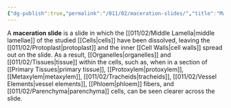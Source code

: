 ```yaml
---
{"dg-publish":true,"permalink":"/011/02/maceration-slides/","title":"Maceration Slides","tags":["BIOL412"],"noteIcon":"fallback","created":"2024-09-26T13:45:04.100-07:00","updated":"2024-09-26T15:20:56.517-07:00"}
---
```


A **maceration slide** is a slide in which the [[011/02/Middle Lamella\|middle lamellae]] of the studied [[Cells\|cells]] have been dissolved, leaving the [[011/02/Protoplast\|protoplast]] and the inner [[Cell Walls\|cell walls]] spread out on the slide. As a result, [[Organelles\|organelles]] and [[011/02/Tissues\|tissue]] within the cells, such as, when in a section of [[Primary Tissues\|primary tissue]], [[Protoxylem\|protoxylem]], [[Metaxylem\|metaxylem]], [[011/02/Tracheids\|tracheids]], [[011/02/Vessel Elements\|vessel elements]], [[Phloem\|phloem]] fibers, and [[011/02/Parenchyma\|parenchyma]] cells, can be seen clearer across the slide.